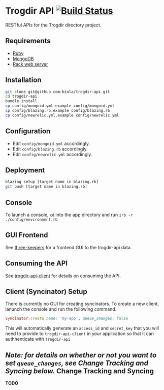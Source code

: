 Trogdir API [![Build Status](https://travis-ci.org/biola/trogdir-api.png)](https://travis-ci.org/biola/trogdir-api)
===========
RESTful APIs for the Trogdir directory project.

Requirements
------------
- [Ruby](https://www.ruby-lang.org)
- [MongoDB](https://www.mongodb.org)
- [Rack web server](http://rack.github.io)

Installation
------------
```bash
git clone git@github.com:biola/trogdir-api.git
cd trogdir-api
bundle install
cp config/mongoid.yml.example config/mongoid.yml
cp config/blazing.rb.example config/blazing.rb
cp config/newrelic.yml.example config/newrelic.yml
```

Configuration
-------------
- Edit `config/mongoid.yml` accordingly.
- Edit `config/blazing.rb` accordingly.
- Edit `config/newrelic.yml` accordingly.

Deployment
----------
```bash
blazing setup [target name in blazing.rb]
git push [target name in blazing.rb]
```

Console
-------
To launch a console, `cd` into the app directory and run `irb -r ./config/environment.rb`

GUI Frontend
------------
See [three-keepers](https://github.com/biola/three-keepers) for a frontend GUI to the trogdir-api data.

Consuming the API
-----------------
See [trogdir-api-client](https://github.com/biola/trogdir-api-client) for details on consuming the API.

Client (Syncinator) Setup
------------
There is currently no GUI for creating syncinators. To create a new client, lanunch the console and run the following command.
```ruby
Syncinator.create name: 'my-app', queue_changes: false
```
This will automatically generate an `access_id` and `secret_key` that you will need to provide to `trogdir-api-client` in your application so that it can authhenticate with `trogdir-api`

_Note: for details on whether or not you want to set `queue_changes`, see **Change Tracking and Syncing** below._
Change Tracking and Syncing
---------------------------
__TODO__
